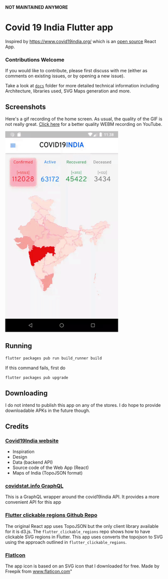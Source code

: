 **NOT MAINTAINED ANYMORE**

# Covid 19 India Flutter app

Inspired by https://www.covid19india.org/ which is an [open source](https://github.com/covid19india/covid19india-react) React App.

### Contributions Welcome

If you would like to contribute, please first discuss with me (either as comments on existing issues, or by opening a new issue).

Take a look at [`docs`](docs/) folder for more detailed technical information including Architecture, libraries used, SVG Maps generation and more.

## Screenshots

Here's a gif recording of the home screen. As usual, the quality of the GIF is not really great. [Click here](https://youtu.be/h3p9_ntxgd4) for a better quality WEBM recording on YouTube.

![Home Screen](screenshots/covid19india-flutter.gif)


## Running

```bash
flutter packages pub run build_runner build
```

If this command fails, first do

```bash
flutter packages pub upgrade
```

## Downloading

I do not intend to publish this app on any of the stores. I do hope to provide downloadable APKs in the future though.

## Credits

### [Covid19India website](https://www.covid19india.org/)

  - Inspiration 
  - Design
  - Data (backend API)
  - Source code of the Web App (React)
  - Maps of India (TopoJSON format)

### [covidstat.info GraphQL](https://covidstat.info/graphql)

This is a GraphQL wrapper around the covid19india API. It provides a more convenient API for this app

### [Flutter clickable regions Github Repo](https://github.com/gi097/flutter_clickable_regions)

The original React app uses TopoJSON but the only client library available for it is d3.js. The `flutter_clickable_regions` repo shows how to have clickable SVG regions in Flutter. This app uses converts the topojson to SVG using the approach outlined in `flutter_clickable_regions`. 

### [FlatIcon](https://www.flaticon.com/free-icon/virus_2659970)

The app icon is based on an SVG icon that I downloaded for free. Made by Freepik from www.flaticon.com"
